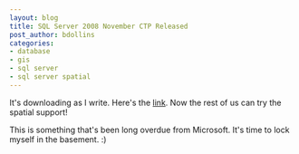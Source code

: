 ```yaml
---
layout: blog
title: SQL Server 2008 November CTP Released
post_author: bdollins
categories:
- database
- gis
- sql server
- sql server spatial
---
```


It's downloading as I write. Here's the <a href="http://www.microsoft.com/downloads/details.aspx?FamilyId=3BF4C5CA-B905-4EBC-8901-1D4C1D1DA884&amp;displaylang=en">link</a>. Now the rest of us can try the spatial support!

This is something that's been long overdue from Microsoft. It's time to lock myself in the basement. :)